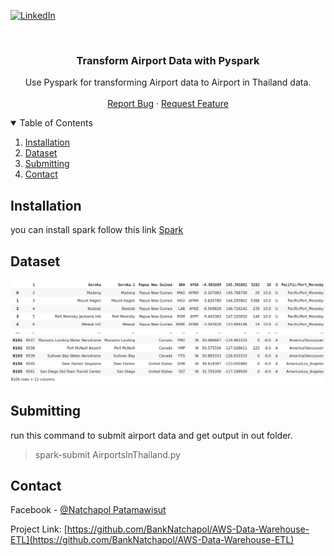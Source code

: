 [![LinkedIn][linkedin-shield]][linkedin-url]



<!-- PROJECT LOGO -->
<br />
<p align="center">

  <h3 align="center">Transform Airport Data with Pyspark</h3>

  <p align="center">
    Use Pyspark for transforming Airport data to Airport in Thailand data.
    <br />
    <br />
    <a href="https://github.com/BankNatchapol/Pyspark-Airport-Data/issues">Report Bug</a>
    ·
    <a href="https://github.com/BankNatchapol/Pyspark-Airport-Data/issues">Request Feature</a>
  </p>
</p>



<!-- TABLE OF CONTENTS -->
<details open="open">
  <summary>Table of Contents</summary>
  <ol>
    <li>
      <a href="#installation">Installation</a>
    </li>
    <li>
        <a href="#dataset">Dataset</a>
    </li>

<li>
      <a href="#submitting">Submitting</a>
    <li><a href="#contact">Contact</a></li>
  </ol>
</details>



<!-- INSTALLATION -->
## Installation
you can install spark follow this link [Spark](https://spark.apache.org/downloads.html)

<!-- DATASET -->
## Dataset
<img src="./images/dataExample.png"/>

<!-- SUBMITTING -->
## Submitting 
run this command to submit airport data and get output in out folder.
> spark-submit AirportsInThailand.py 

<!-- CONTACT -->
## Contact

Facebook - [@Natchapol Patamawisut](https://www.facebook.com/natchapol.patamawisut/)

Project Link: [https://github.com/BankNatchapol/AWS-Data-Warehouse-ETL](https://github.com/BankNatchapol/AWS-Data-Warehouse-ETL)

<!-- MARKDOWN LINKS & IMAGES -->
<!-- https://www.markdownguide.org/basic-syntax/#reference-style-links -->
[linkedin-shield]: https://img.shields.io/badge/-LinkedIn-black.svg?style=for-the-badge&logo=linkedin&colorB=555
[linkedin-url]: https://www.linkedin.com/in/natchapol-patamawisut
